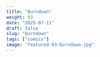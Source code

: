```yaml
---
title: "Burndown"
weight: 93
date: "2025-07-11"
draft: false
slug: "burndown"
tags: ["comics"]
image: "featured-93-burndown.jpg"
---
```

